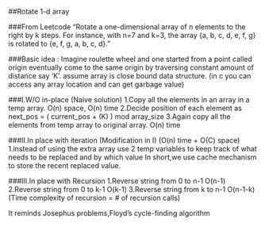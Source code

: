 ##Rotate 1-d array

###From Leetcode
“Rotate a one-dimensional array of n elements to the right by k steps.
For instance, with n=7 and k=3, the array {a, b, c, d, e, f, g} is rotated to {e, f, g, a, b, c, d}.”

###Basic idea :
Imagine roulette wheel and one started from a point called origin eventually
come to the same origin by traversing constant amount of distance say ‘K’.
assume array is close bound data structure. (in c you can access any array location and can get garbage value)

###I.W/O in-place (Naive solution)
1.Copy all the elements in an array in a temp array. O(n) space, O(n) time
2.Decide position of each element as
next_pos = ( current_pos + (K) ) mod array_size
3.Again copy all the elements from temp array to original array. O(n) time

###II.In place with iteration (Modification in I) (O(n) time + O(C) space)
1.instead of using the extra array use 2 temp variables to keep track
of what needs to be replaced and by which value
In short,we use cache mechanism to store the recent replaced value.

###III.In place with Recursion
1.Reverse string from 0 to n-1 O(n-1)
2.Reverse string from 0 to k-1 O(k-1)
3.Reverse string from k to n-1 O(n-1-k)
(Time complexity of recursion = # of recursion calls)

It reminds Josephus problems,Floyd’s cycle-finding algorithm
